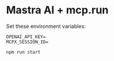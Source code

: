 # Mastra AI + mcp.run

Set these environment variables:

```
OPENAI_API_KEY=
MCPX_SESSION_ID=
```

```
npm run start
```